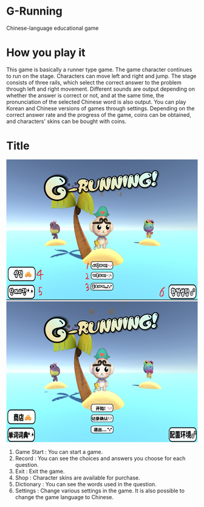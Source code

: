 # G-Running
Chinese-language educational game

# How you play it
This game is basically a runner type game. The game character continues to run on the stage. Characters can move left and right and jump. The stage consists of three rails, which select the correct answer to the problem through left and right movement. Different sounds are output depending on whether the answer is correct or not, and at the same time, the pronunciation of the selected Chinese word is also output. You can play Korean and Chinese versions of games through settings. Depending on the correct answer rate and the progress of the game, coins can be obtained, and characters' skins can be bought with coins.

# Title

<img src="ImageFiles/title.jpg"  width="700" height="370">

<img src="ImageFiles/title swap.jpg"  width="700" height="370">

1. Game Start : You can start a game.
2. Record : You can see the choices and answers you choose for each question.
3. Exit : Exit the game.
4. Shop : Character skins are available for purchase.
5. Dictionary : You can see the words used in the question.
6. Settings : Change various settings in the game. It is also possible to change the game language to Chinese.
